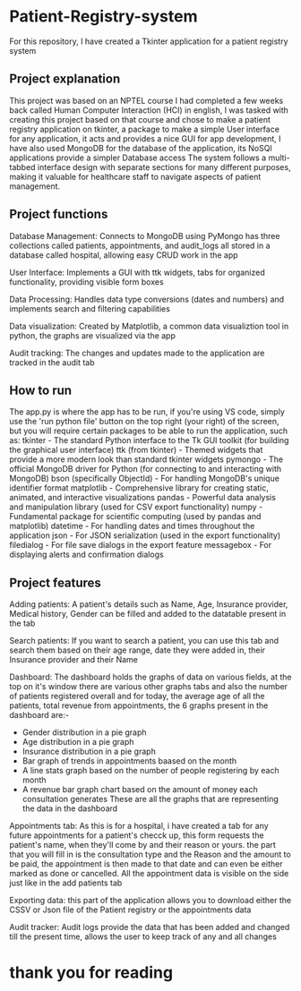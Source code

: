 # Patient-Registry-system
For this repository, I have created a Tkinter application for a patient registry system


## Project explanation
This project was based on an NPTEL course I had completed a few weeks back called Human Computer Interaction (HCI) in english, I was tasked with creating this project based on that course and chose to make a patient registry application on tkinter, a package to make a simple User interface for any application, it acts and provides a nice GUI for app development, I have also used MongoDB for the database of the application, its NoSQl applications provide a simpler Database access
The system follows a multi-tabbed interface design with separate sections for many different purposes, making it valuable for healthcare staff to navigate aspects of patient management.


## Project functions
Database Management: Connects to MongoDB using PyMongo has three collections called patients, appointments, and audit_logs all stored in a database called hospital, allowing easy CRUD work in the app

User Interface: Implements a GUI with ttk widgets, tabs for organized functionality, providing visible form boxes

Data Processing: Handles data type conversions (dates and numbers) and implements search and filtering capabilities

Data visualization: Created by Matplotlib, a common data visualiztion tool in python, the graphs are visualized via the app

Audit tracking: The changes and updates made to the application are tracked in the audit tab


## How to run
The app.py is where the app has to be run, if you're using VS code, simply use the 'run python file' button on the top right (your right) of the screen, but you will require certain packages to be able to run the application, such as:
tkinter - The standard Python interface to the Tk GUI toolkit (for building the graphical user interface)
ttk (from tkinter) - Themed widgets that provide a more modern look than standard tkinter widgets
pymongo - The official MongoDB driver for Python (for connecting to and interacting with MongoDB)
bson (specifically ObjectId) - For handling MongoDB's unique identifier format
matplotlib - Comprehensive library for creating static, animated, and interactive visualizations
pandas - Powerful data analysis and manipulation library (used for CSV export functionality)
numpy - Fundamental package for scientific computing (used by pandas and matplotlib)
datetime - For handling dates and times throughout the application
json - For JSON serialization (used in the export functionality)
filedialog - For file save dialogs in the export feature
messagebox - For displaying alerts and confirmation dialogs


## Project features
Adding patients: A patient's details such as Name, Age, Insurance provider, Medical history, Gender can be filled and added to the datatable present in the tab

Search patients: If you want to search a patient, you can use this tab and search them based on their age range, date they were added in, their Insurance provider and their Name 

Dashboard: The dashboard holds the graphs of data on various fields, at the top on it's window there are various other graphs tabs and also the number of patients registered overall and for today, the average age of all the patients, total revenue from appointments, the 6 graphs present in the dashboard are:-
- Gender distribution in a pie graph
- Age distribution in a pie graph
- Insurance distribution in a pie graph
- Bar graph of trends in appointments baased on the month
- A line stats graph based on the number of people registering by each month
- A revenue bar graph chart based on the amount of money each consultation generates
These are all the graphs that are representing the data in the dashboard

Appointments tab: As this is for a hospital, i have created a tab for any future appointments for a patient's checck up, this form requests the patient's name, when they'll come by and their reason or yours.
the part that you will fill in is the consultation type and the Reason and the amount to be paid, the appointment is then made to that date and can even be either marked as done or cancelled. All the appointment data is visible on the side just like in the add patients tab

Exporting data: this part of the application allows you to download either the CSSV or Json file of the Patient registry or the appointments data

Audit tracker: Audit logs provide the data that has been added and changed till the present time, allows the user to keep track of any and all changes


# thank you for reading
